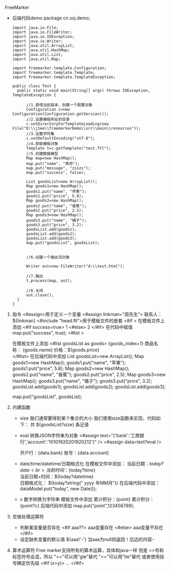 FreeMarker

- 后端代码demo
      package cn.xsj.demo;

      import java.io.File;
      import java.io.FileWriter;
      import java.io.IOException;
      import java.io.Writer;
      import java.util.ArrayList;
      import java.util.HashMap;
      import java.util.List;
      import java.util.Map;

      import freemarker.template.Configuration;
      import freemarker.template.Template;
      import freemarker.template.TemplateException;

      public class Test {
      	public static void main(String[] args) throws IOException, TemplateException {

      		//1.获得当前版本、创建一个配置对象
      		Configuration c=new Configuration(Configuration.getVersion());
      		//2.设置模板所在的目录
      		c.setDirectoryForTemplateLoading(new File("D:\\j1ee\\freemarkerDemo\\src\\main\\resources"));
      		//3.设置字符集
      		c.setDefaultEncoding("utf-8");
      		//4.获取模板对象
      		Template t=c.getTemplate("test.ftl");
      		//5.创建数据模型
      		Map map=new HashMap();
      		map.put("name", "真帅");
      		map.put("message", "zsszs");
      		map.put("success", false);

      		List goodsList=new ArrayList();
      		Map goods1=new HashMap();
      		goods1.put("name", "苹果");
      		goods1.put("price", 5.8);
      		Map goods2=new HashMap();
      		goods2.put("name", "香蕉");
      		goods2.put("price", 2.5);
      		Map goods3=new HashMap();
      		goods3.put("name", "橘子");
      		goods3.put("price", 3.2);
      		goodsList.add(goods1);
      		goodsList.add(goods2);
      		goodsList.add(goods3);
      		map.put("goodsList", goodsList);


      		//6.创建一个输出流对象

      		Writer out=new FileWriter("d:\\test.html");

      		//7.输出
      		t.process(map, out);

      		//8.关闭
      		out.close();
      	}
      }




1. 指令
   <#assign>用于定义一个变量
       <#assign linkman="周先生">
       联系人：${linkman}
   <#include "head.ftl">用于模板文件的嵌套
   <#if >
   在模板文件上添加
   <#if success=true>
     1
   <#else>
    2
   </#if>
   在代码中赋值
   map.put("success", true);
   <#list >

   在模板文件上添加
   <#list goodsList as goods>
     {goods_index+1} 商品名称： {goods.name} 价格：${goods.price}<br>
   </#list>
   在后端代码中添加
            List goodsList=new ArrayList();
            Map goods1=new HashMap();
            goods1.put("name", "苹果");
            goods1.put("price", 5.8);
            Map goods2=new HashMap();
            goods2.put("name", "香蕉");
            goods2.put("price", 2.5);
            Map goods3=new HashMap();
            goods3.put("name", "橘子");
            goods3.put("price", 3.2);
            goodsList.add(goods1);
            goodsList.add(goods2);
            goodsList.add(goods3);

   map.put("goodsList", goodsList);
2. 内建函数
   - size
     我们通常要得到某个集合的大小
     我们使用size函数来实现，代码如下：
     共  ${goodsList?size}  条记录
   - eval
     转换JSON字符串为对象
         <#assign text="{'bank':'工商银行','account':'10101920201920212'}" />
         <#assign data=text?eval />

     开户行：{data.bank}  账号：{data.account}
   - date/time/datetime/日期格式化
     在模板文件中添加：
     当前日期：${today?date} <br>
     当前时间：${today?time} <br>
     当前日期+时间：${today?datetime} <br>
     日期格式化：  ${today?string("
     yyyy
     年MM月")}
     在后端代码中添加：
     dataModel.put("today", new Date());

   - c
     数字转换为字符串
     模板文件中添加
     累计积分：{point} 累计积分：{point?c}
     后端代码中添加
     map.put("point",123456789);


3. 空值处理运算符
   - 判断某变量是否存在
     <#if aaa??>
       aaa变量存在
     <#else>
       aaa变量不存在
     </#if>
   - 设定缺失变量的默认值
     ${aaa!'-'}
     当aaa为null则返回！后边的内容-
4. 算术运算符
   Free marker支持所有的算术运算，具体和java一样
   但是
   <>号和标签符号会混，所以
   ">="可以用"gte"替代
   "<="可以用"lte"替代
   或者使用括号确定优先级
   <#if (x>y)>
    ...
   </#if>
